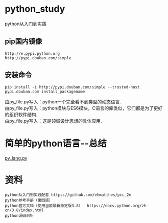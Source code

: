 # python_study
python从入门到实践

## pip国内镜像
    http://e.pypi.python.org
    http://pypi.douban.com/simple
## 安装命令
    pip install -i http://pypi.douban.com/simple --trusted-host pypi.douban.com install_packagename

由py_file.py写入：python一个完全看不到类型的动态语言.  
由py_file.py写入：python模块与ES6模块，C语言的库类似，它们都是为了更好的组织软件结构.  
由py_file.py写入：这是领域设计思想的具体应用.  


# 简单的python语言--总结
[py_lang.py](py_lang.py)  

# 资料
    python从入门到实践配套 https://github.com/ehmatthes/pcc_2e
    python参考手册（第四版）
    python官方文档（使用当前最新稳定版3.8）  https://docs.python.org/zh-cn/3.8/index.html
    python源码剖析